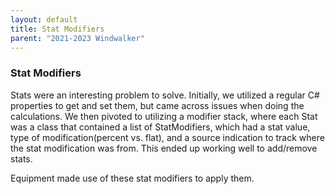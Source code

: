 ```yaml
---
layout: default
title: Stat Modifiers
parent: "2021-2023 Windwalker"
---
```

### Stat Modifiers

Stats were an interesting problem to solve. Initially, we utilized a regular C# properties to get and set them, but came across issues when doing the calculations. We then pivoted to utilizing a modifier stack, where each Stat was a class that contained a list of StatModifiers, which had a stat value, type of modification(percent vs. flat), and a source indication to track where the stat modification was from. This ended up working well to add/remove stats.

Equipment made use of these stat modifiers to apply them.